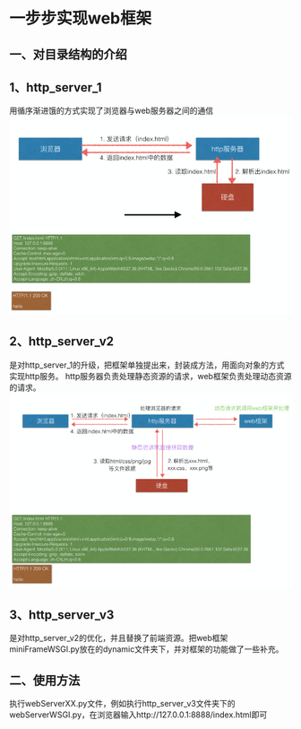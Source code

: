 # 一步步实现web框架

一、对目录结构的介绍
----------------

1、http_server_1
---------------
用循序渐进饿的方式实现了浏览器与web服务器之间的通信
![image](https://github.com/dongyueqian/PyAdvanced/blob/master/img/img_1.png)

2、http_server_v2
-----------------
是对http_server_1的升级，把框架单独提出来，封装成方法，用面向对象的方式实现http服务。
http服务器负责处理静态资源的请求，web框架负责处理动态资源的请求。
![image](https://github.com/dongyueqian/PyAdvanced/blob/master/img/img_2.png)

3、http_server_v3
-----------------
是对http_server_v2的优化，并且替换了前端资源。把web框架miniFrameWSGI.py放在的dynamic文件夹下，并对框架的功能做了一些补充。

二、使用方法
----------
执行webServerXX.py文件，例如执行http_server_v3文件夹下的webServerWSGI.py，在浏览器输入http://127.0.0.1:8888/index.html即可
